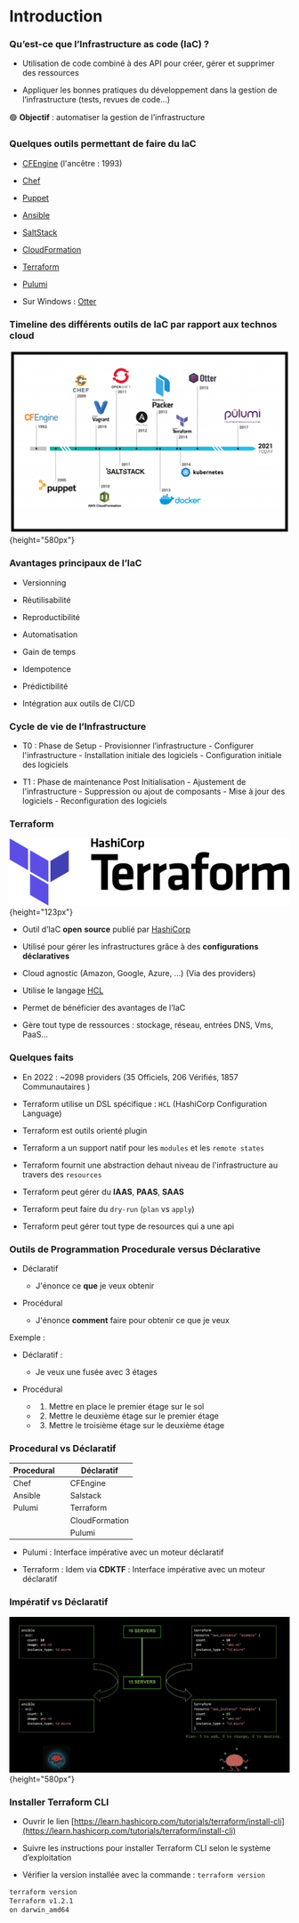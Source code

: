 # Introduction

### Qu’est-ce que l’Infrastructure as code (IaC) ?

- Utilisation de code combiné à des API pour créer, gérer et supprimer des ressources

- Appliquer les bonnes pratiques du développement dans la gestion de l’infrastructure (tests, revues de code…)

🟢 **Objectif** : automatiser la gestion de l’infrastructure


### Quelques outils permettant de faire du IaC

- [CFEngine](https://cfengine.com/) (l'ancêtre : 1993)

- [Chef](https://www.chef.io/) 
    
- [Puppet](https://puppet.com/) 
   
- [Ansible](https://www.ansible.com/) 
   
- [SaltStack](https://saltproject.io/) 
   
- [CloudFormation](https://aws.amazon.com/cloudformation/) 
   
- [Terraform](https://www.terraform.io/) 
  
- [Pulumi](https://www.pulumi.com/)

- Sur Windows : [Otter](https://inedo.com/otter)

### Timeline des différents outils de IaC par rapport aux technos cloud


![](images/terraform/iac-actors.png){height="580px"}

### Avantages principaux de l’IaC

- Versionning 
   
- Réutilisabilité
   
- Reproductibilité
  
- Automatisation
  
- Gain de temps
  
- Idempotence
  
- Prédictibilité
  
- Intégration aux outils de CI/CD
  

### Cycle de vie de l’Infrastructure

- T0 : Phase de Setup 
      - Provisionner l’infrastructure 
      - Configurer l'infrastructure 
      - Installation initiale des logiciels 
      - Configuration initiale des logiciels 
  
   
- T1 : Phase de maintenance Post Initialisation 
      - Ajustement de l'infrastructure 
      - Suppression ou ajout de composants 
      - Mise à jour des logiciels 
      - Reconfiguration des logiciels 

### Terraform

![](images/terraform/terraform_logo.svg.png){height="123px"}



- Outil d’IaC **open** **source** publié par [HashiCorp](https://www.hashicorp.com/products/terraform)

- Utilisé pour gérer les infrastructures grâce à des **configurations** **déclaratives**

- Cloud agnostic (Amazon, Google, Azure, ...) (Via des providers)

- Utilise le langage [HCL](https://www.terraform.io/language)

- Permet de bénéficier des avantages de l’IaC

- Gère tout type de ressources : stockage, réseau, entrées DNS, Vms, PaaS...


### Quelques faits 

- En 2022 :  ~2098 providers (35 Officiels, 206 Vérifiés, 1857 Communautaires ) 
    
- Terraform utilise un DSL spécifique : `HCL` (HashiCorp Configuration Language) 
   
- Terraform est outils orienté plugin 
   
- Terraform a un support natif pour les `modules` et les `remote states` 
   
- Terraform fournit une abstraction dehaut niveau de l'infrastructure au travers des `resources` 
  
- Terraform peut gérer du **IAAS**, **PAAS**, **SAAS** 
  
- Terraform peut faire du `dry-run` (`plan` vs `apply`) 
  
- Terraform peut gérer tout type de resources qui a une api 
  

### Outils de Programmation Procedurale versus Déclarative

- Déclaratif
    - J'énonce ce **que** je veux obtenir
  
  
- Procédural
    - J'énonce **comment** faire pour obtenir ce que je veux


Exemple :

- Déclaratif :
    - Je veux une fusée avec 3 étages

- Procédural
    -  1. Mettre en place le premier étage sur le sol
    -  2. Mettre le deuxième étage sur le premier étage
    -  3. Mettre le troisième étage sur le deuxième étage

### Procedural vs Déclaratif

| Procedural |       | Déclaratif     |
|------------|-------|----------------|
| Chef       |       | CFEngine       |
| Ansible    |       | Salstack       |
| Pulumi     |       | Terraform      |
|            |       | CloudFormation |
|            |       | Pulumi         |



- Pulumi : Interface impérative avec un moteur déclaratif 

- Terraform : Idem via **CDKTF** : Interface impérative avec un moteur déclaratif

### Impératif vs Déclaratif

![](images/terraform/declaratif-imperatif.png){height="580px"}

### Installer Terraform CLI

- Ouvrir le lien [https://learn.hashicorp.com/tutorials/terraform/install-cli](https://learn.hashicorp.com/tutorials/terraform/install-cli)

- Suivre les instructions pour installer Terraform CLI selon le système d’exploitation

- Vérifier la version installée avec la commande : `terraform version`

```console 
terraform version
Terraform v1.2.1
on darwin_amd64
```

